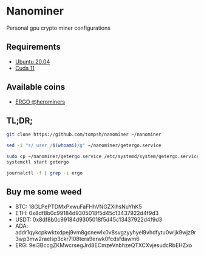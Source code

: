 # Nanominer
Personal gpu crypto miner configurations

## Requirements
- [Ubuntu 20.04](https://ubuntu.com/download/desktop)
- [Cuda 11](https://askubuntu.com/questions/1288672/how-do-you-install-cuda-11-on-ubuntu-20-10-and-verify-the-installation)

## Available coins
- [ERGO @herominers](https://ergo.herominers.com/#)

## TL;DR;
```bash
git clone https://github.com/tompsh/nanominer ~/nanominer

sed -i "s/_user_/$(whoami)/g" ~/nanominer/getergo.service

sudo cp ~/nanominer/getergo.service /etc/systemd/system/getergo.service
systemctl start getergo

journalctl -f | grep -i ergo
```

## Buy me some weed

- BTC: 18GLPePTDMxPxwuFaFHhVNGZXihsNuYhK5
- ETH: 0x8df8b0c99184d9305018f5d45c13437922d4f9d3
- USDT: 0x8df8b0c99184d9305018f5d45c13437922d4f9d3
- ADA: addr1qykcpkwktxdpej9vm8gcnewlx0v8svgzyyhyel9vhdfytu0wljk9wjz9r3wp3mw2raelsp3ckr7l08tera9erwk0fcdsfdawm6
- ERG: 9ei3BccgZKMwcrsegJrd8ECmzeVnbhzeQTXCXvjesudcRbEHZxo

